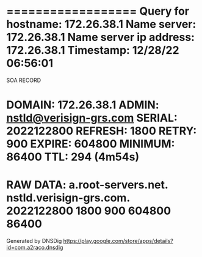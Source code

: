 ==================
Query for hostname: 172.26.38.1
Name server: 172.26.38.1
Name server ip address: 172.26.38.1
Timestamp: 12/28/22 06:56:01
==================
SOA RECORD

DOMAIN: 172.26.38.1
ADMIN: nstld@verisign-grs.com
SERIAL: 2022122800
REFRESH: 1800
RETRY: 900
EXPIRE: 604800
MINIMUM: 86400
TTL: 294 (4m54s)
===============
RAW DATA: a.root-servers.net. nstld.verisign-grs.com. 2022122800 1800 900 604800 86400
===============
Generated by DNSDig https://play.google.com/store/apps/details?id=com.a2raco.dnsdig
